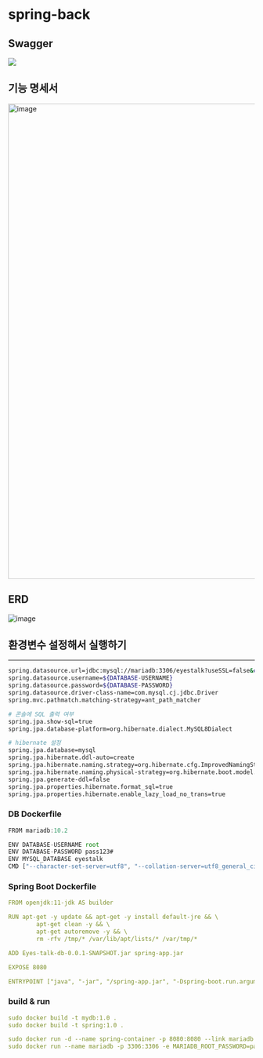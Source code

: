 # spring-back


## Swagger
![](https://velog.velcdn.com/images/jupiter-j/post/0eb6de91-be94-405f-8272-6b1e5aaad2b0/image.png)
## 기능 명세서
<img width="969" alt="image" src="https://user-images.githubusercontent.com/73453283/203210421-be334875-c0de-4f61-9c7c-55784e682c98.png">

## ERD
![image](https://user-images.githubusercontent.com/80441723/203263365-83bf3ba1-2591-40ae-af8d-4cc55b395836.png)

## 환경변수 설정해서 실행하기

---

```bash
spring.datasource.url=jdbc:mysql://mariadb:3306/eyestalk?useSSL=false&characterEncoding=UTF-8&serverTimezone=UTC&allowPublicKeyRetrieval=true
spring.datasource.username=${DATABASE-USERNAME}
spring.datasource.password=${DATABASE-PASSWORD}
spring.datasource.driver-class-name=com.mysql.cj.jdbc.Driver
spring.mvc.pathmatch.matching-strategy=ant_path_matcher

# 콘솔에 SQL 출력 여부
spring.jpa.show-sql=true
spring.jpa.database-platform=org.hibernate.dialect.MySQL8Dialect

# hibernate 설정
spring.jpa.database=mysql
spring.jpa.hibernate.ddl-auto=create
spring.jpa.hibernate.naming.strategy=org.hibernate.cfg.ImprovedNamingStrategy
spring.jpa.hibernate.naming.physical-strategy=org.hibernate.boot.model.naming.PhysicalNamingStrategyStandardImpl
spring.jpa.generate-ddl=false
spring.jpa.properties.hibernate.format_sql=true
spring.jpa.properties.hibernate.enable_lazy_load_no_trans=true
```

### DB Dockerfile

```jsx
FROM mariadb:10.2

ENV DATABASE-USERNAME root
ENV DATABASE-PASSWORD pass123#
ENV MYSQL_DATABASE eyestalk
CMD ["--character-set-server=utf8", "--collation-server=utf8_general_ci"]
```

### Spring Boot Dockerfile

```yaml
FROM openjdk:11-jdk AS builder

RUN apt-get -y update && apt-get -y install default-jre && \
        apt-get clean -y && \
        apt-get autoremove -y && \
        rm -rfv /tmp/* /var/lib/apt/lists/* /var/tmp/*

ADD Eyes-talk-db-0.0.1-SNAPSHOT.jar spring-app.jar

EXPOSE 8080

ENTRYPOINT ["java", "-jar", "/spring-app.jar", "-Dspring-boot.run.arguments=--DATABASE-USERNAME=${DATABASE-USERNAME}, --DATABASE-PASSWORD=${DATABASE-PASSWORD}"]]
```

### build & run
```yaml
sudo docker build -t mydb:1.0 . 
sudo docker build -t spring:1.0 . 

sudo docker run -d --name spring-container -p 8080:8080 --link mariadb spring:1.0 --DATABASE-USERNAME=root --DATABASE-PASSWORD=pass123#
sudo docker run --name mariadb -p 3306:3306 -e MARIADB_ROOT_PASSWORD=pass123# -d mydb:1.0
```

